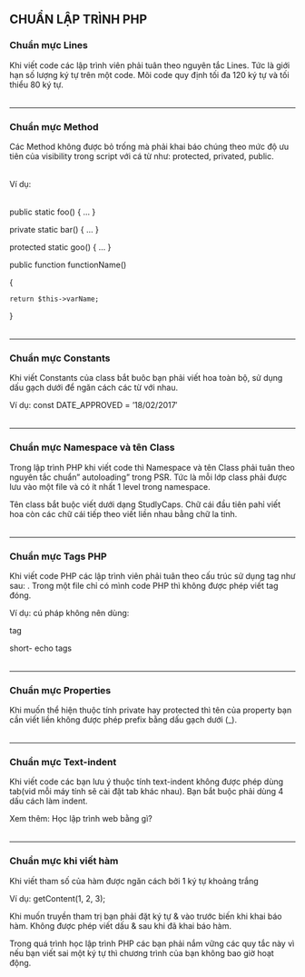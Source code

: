 <H2>CHUẨN LẬP TRÌNH PHP</H2>
<H3>Chuẩn mực Lines</H3> 
<table>Khi viết code các lập trình viên phải tuân theo nguyên tắc Lines. Tức là giới hạn số lượng ký tự trên một code. Mõi code quy định tối đa 120 ký tự và tối thiểu 80 ký tự.</table>
<hr/>
<H3>Chuẩn mực Method</H3>
<table>Các Method không được bỏ trống mà phải khai báo chúng theo mức độ ưu tiên của visibility trong script với cá từ như: protected, privated, public.</table>
<table>Ví dụ:</table>
<table>public    static foo() { … }

private   static bar() { … }

protected static goo() { … }

public function functionName()

{

    return $this->varName;

} </table>

<hr/>
<H3>Chuẩn mực Constants</H3>
<table>Khi viết Constants của class bắt buôc bạn phải viết hoa toàn bộ, sử dụng dấu gạch dưới để ngăn cách các từ với nhau.

Ví dụ: const DATE_APPROVED = ’18/02/2017′</table>
<hr/>
<H3>Chuẩn mực Namespace và tên Class</H3>
<table>Trong lập trình PHP khi viết code thì Namespace và tên Class phải tuân theo nguyên tắc chuẩn” autoloading” trong PSR. Tức là mỗi lớp class phải được lưu vào một file và có ít nhất 1 level trong namespace.

Tên class bắt buộc viết dưới dạng StudlyCaps. Chữ cái đầu tiên pahỉ viết hoa còn các chữ cái tiếp theo viết liền nhau bằng chữ la tinh.

</table>
<hr/>
<H3>Chuẩn mực Tags PHP</H3>
<table>Khi viết code PHP các lập trình viên phải tuân theo cấu trúc sử dụng tag như sau: <?php ?>. Trong một file chỉ có mình code PHP thì không được phép viết tag đóng.

Ví dụ: cú pháp không nên dùng:

tag <? ?>

short- echo <?= ?> tags</table>
<hr/>

<H3>Chuẩn mực Properties</H3>
<table>Khi muốn thể hiện thuộc tính private hay protected thì tên của property bạn cần viết liền không được phép prefix bằng dấu gạch dưới (_).</table>
<hr/>
<h3>Chuẩn mực Text-indent</h3>
<table>Khi viết code các bạn lưu ý thuộc tính text-indent không được phép dùng tab(vid mỗi máy tính sẽ cài đặt tab khác nhau). Bạn bắt buộc phải dùng 4 dấu cách làm indent.

Xem thêm: Học lập trình web bằng gì?</table>
<hr/>
<H3>Chuẩn mực khi  viết hàm</H3>
<table>Khi viết tham số của hàm được ngăn cách bởi 1 ký tự khoảng trắng

Ví dụ: getContent(1, 2, 3);

Khi muốn truyền tham trị bạn phải đặt ký tự & vào trước biến khi khai báo hàm. Không được phép viết dấu & sau khi đã khai báo hàm.

Trong quá trình học lập trình PHP các bạn phải nắm vững các quy tắc này vì nếu bạn viết sai một ký tự thì chương trình của bạn không bao giờ hoạt động. </table>







